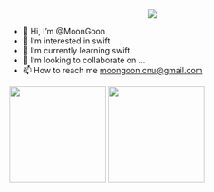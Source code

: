 <div align=center>
	<img src="https://capsule-render.vercel.app/api?type=waving&color=auto&height=200&section=header&text=MoonGoon's%20Github!&fontSize=85" />	
</div>

- 👋 Hi, I’m @MoonGoon
- 👀 I’m interested in swift
- 🌱 I’m currently learning swift
- 💞️ I’m looking to collaborate on ...
- 📫 How to reach me moongoon.cnu@gmail.com

<!---
glass2300/glass2300 is a ✨ special ✨ repository because its `README.md` (this file) appears on your GitHub profile.
You can click the Preview link to take a look at your changes.
--->

<div>
<img height="170em" src="https://github-readme-stats-git-masterrstaa-rickstaa.vercel.app/api?username=glass2300&show_icons=true&theme=react" align="center" />
<img height="170em" src="https://github-readme-stats-git-masterrstaa-rickstaa.vercel.app/api/top-langs?username=glass2300&show_icons=true&locale=en&layout=compact&hide=jupyter%20notebook&theme=react" align="center" />
</div>
